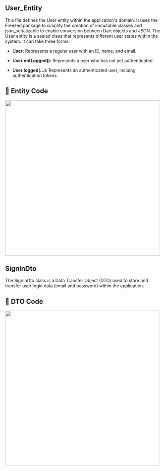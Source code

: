 ## User_Entity

This file defines the User entity within the application's domain. It uses the Freezed package to simplify the creation of immutable classes and json_serializable to enable conversion between Dart objects and JSON.
The User entity is a sealed class that represents different user states within the system. It can take three forms:

- **User:** Represents a regular user with an ID, name, and email.

- **User.notLogged():** Represents a user who has not yet authenticated.

- **User.logged(...):** Represents an authenticated user, incluing authentication tokens.

## 📜 Entity Code

<div>
  <img src="https://github.com/user-attachments/assets/c6508263-2552-4e77-84bc-8f5fdd389dd1" width="500px">
</div>

## SignInDto
The SignInDto class is a Data Transfer Object (DTO) used to store and transfer user login data (email and password) within the application.

## 📜 DTO Code

<div>
  <img src="https://github.com/user-attachments/assets/fa78a44b-1157-4a99-9fc2-8b1505a37978" width="500px">
</div>



